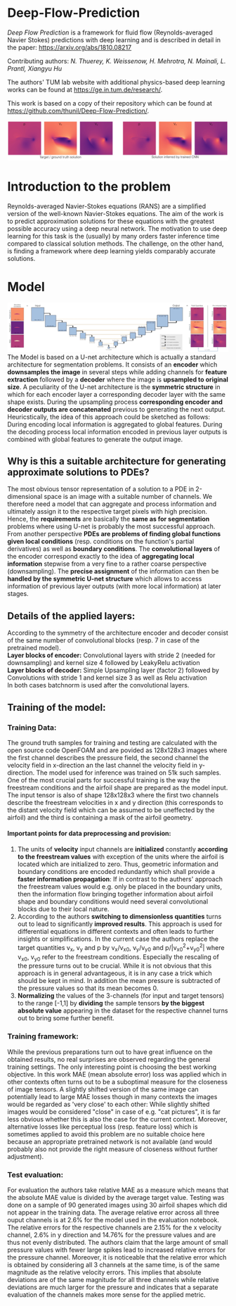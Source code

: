 # Deep-Flow-Prediction 

_Deep Flow Prediction_ is a framework for fluid flow 
(Reynolds-averaged Navier Stokes) predictions with deep learning and is described in detail in the paper:
<https://arxiv.org/abs/1810.08217>

Contributing authors:
*N. Thuerey, K. Weissenow, H. Mehrotra, N. Mainali, L. Prantl, Xiangyu Hu*

The authors' TUM lab website with additional physics-based deep learning works can be found at
<https://ge.in.tum.de/research/>.

This work is based on a copy of their repository which can be found at <https://github.com/thunil/Deep-Flow-Prediction/>.

![An example inference result](resources/teaser.jpg)

# Introduction to the problem
Reynolds-averaged Navier-Stokes equations (RANS) are a simplified version of the well-known Navier-Stokes equations. 
The aim of the work is to predict approximation solutions for these equations with the greatest possible accuracy using a deep neural network. 
The motivation to use deep learning for this task is the (usually) by many orders faster inference time compared to classical solution methods. 
The challenge, on the other hand, is finding a framework where deep learning yields comparably accurate solutions. 

# Model
![Training and neural network architecture overview](resources/overview.jpg)
The Model is based on a U-net architecture which is actually a standard architecture for segmentation problems. 
It consists of an **encoder** which **downsamples the image** in several steps while adding channels for **feature extraction**
followed by a **decoder** where the image is **upsampled to original size**. A peculiarity of the U-net architecture is the **symmetric structure** in which for each
encoder layer a corresponding decoder layer with the same shape exists. During the upsampling process **corresponding encoder and decoder outputs are concatenated** previous to 
generating the next output. Heuricstically, the idea of this approach could be sketched as follows:
<br>
During encoding local information is aggregated to global features. During the decoding process local information
encoded in previous layer outputs is combined with global features to generate the output image.
## Why is this a suitable architecture for generating approximate solutions to PDEs?
The most obvious tensor representation of a solution to a PDE in 2-dimensional space is an image with a suitable number of channels. 
We therefore need a model that can aggregate and process information and ultimately assign it to the respective target pixels with high precision.
Hence, the **requirements** are basically the **same as for segmentation** problems where using U-net is probably the most successful approach.
<br>
From another perspective **PDEs are problems of finding global functions given local conditions** (resp. conditions on the function's partial derivatives) as well as **boundary conditions**. 
The **convolutional layers** of the encoder correspond exactly to the idea of **aggregating local information** stepwise from a very fine to a rather coarse perspective (downsampling).
The **precise assignment** of the information can then be **handled by the symmetric U-net structure** which allows to access information of previous 
layer outputs (with more local information) at later stages. 
## Details of the applied layers:
According to the symmetry of the architecture encoder and decoder consist of the same number of convolutional blocks
(resp. 7 in case of the pretrained model).
<br>
**Layer blocks of encoder:** Convolutional layers with stride 2 (needed for downsampling) and kernel size 4 followed by LeakyRelu activation 
<br>
**Layer blocks of decoder:** Simple Upsampling layer (factor 2) followed by Convolutions with stride 1 and kernel size 3 as well as Relu activation 
<br>
In both cases batchnorm is used after the convolutional layers. 
## Training of the model:
### Training Data:
The ground truth samples for training and testing are calculated with the open source code OpenFOAM and are povided as 128x128x3 images
where the first channel describes the pressure field, the second channel the velocity field in x-direction an the last channel the velocity field in y-direction. 
The model used for inference was trained on 51k such samples. One of the most crucial parts for successful training is 
the way the freestream conditions and the airfoil shape are prepared as the model input.  
The input tensor is also of shape 128x128x3 where the first two channels describe the freestream velocities in x and y direction (this corresponds to the distant velocity field which can be assumed to be uneffected by the airfoil)
and the third is containing a mask of the airfoil geometry. 
#### Important points for data preprocessing and provision: 
1. The units of **velocity** input channels are **initialized** constantly **according to the freestream values** with exception of the units 
where the airfoil is located which are initialized to zero. Thus, geometric information and boundary conditions are encoded redundantly
which shall provide a **faster information propagation**: If in contrast to the authers' approach the freestream values would e.g. only be placed in the 
boundary units, then the information flow bringing together information about airfoil shape and boundary conditions would need several convolutional blocks due to their local nature.
2. According to the authors **switching to dimensionless quantities** turns out to lead to significantly **improved results**. 
This approach is used for differential equations in different contexts and often leads to further insights or simplifications. In the current case
the authors replace the target quantities v<sub>x</sub>, v<sub>y</sub> and p by 
v<sub>x</sub>/v<sub>x0</sub>, v<sub>y</sub>/v<sub>y0</sub> and p/|v<sub>x0</sub><sup>2</sup>+v<sub>y0</sub><sup>2</sup>| where v<sub>x0</sub>, v<sub>y0</sub> refer to the freestream conditions.
Especially the rescaling of the pressure turns out to be crucial. While it is not obvious that this approach is in general advantageous, it is in any case a trick which should be kept in mind.
In addition the mean pressure is subtracted of the pressure values so that its mean becomes 0.
3. **Normalizing** the values of the 3-channels (for input and target tensors) to the range [-1,1] by **dividing** the sample tensors **by the biggest absolute value** appearing in the dataset for the respective channel turns out
to bring some further benefit. 
### Training framework:
While the previous preparations turn out to have great influence on the obtained results, no real surprises are observed regarding the general training settings.
The only interesting point is choosing the best working objective. In this work MAE (mean absolute error) loss was applied which in other contexts often turns out to be a suboptimal measure for the 
closeness of image tensors. A slightly shifted version of the same image can potentially lead to large MAE losses though in many contexts the images would be regarded as
'very close' to each other: While slightly shifted images would be considered "close" in case of e.g. "cat pictures", it is far less obvious whether this is also the case for the current context.
Moreover, alternative losses like perceptual loss (resp. feature loss) which is sometimes applied to avoid this problem are no suitable choice here because an appropriate pretrained network is not available
(and would probably also not provide the right measure of closeness without further adjustment).
### Test evaluation:
For evaluation the authors take relative MAE as a measure which means that the absolute MAE value is divided by the average target value. 
Testing was done on a sample of 90 generated images using 30 airfoil shapes which did not appear in the training data. The average relative error across all three ouput channels is at 2.6% for the model used in the evaluation notebook.  
The relative errors for the respective channels are 2.15% for the x velocity channel, 2.6% in y direction and 14.76% for the pressure values and are thus not evenly distributed. The authors claim that the large amount of small pressure values 
with fewer large spikes lead to increased relative errors for the pressure channel. Moreover, it is noticeable that the relative error which is obtained by considering 
all 3 channels at the same time, is of the same magnitude as the relative velocity errors. 
This implies that absolute deviations are of the same magnitude for all three channels while relative deviations are much larger for the pressure and indicates that a separate evaluation of the channels makes more sense
for the applied metric.



